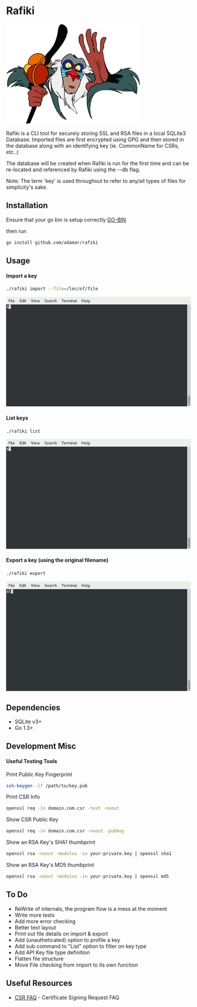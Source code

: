 Rafiki
=========

![rafiki](https://raw.githubusercontent.com/adamar/rafiki/master/doc/rafiki.gif)


Rafiki is a CLI tool for securely storing SSL and RSA files in a local SQLite3 Database. Imported files are first encrypted using GPG and then stored
in the database along with an identifying key (ie. CommonName for CSRs, etc..) 

The database will be created when Rafiki is run for the first time and can be re-located and referenced by Rafiki using the --db flag. 

Note: The term 'key' is used throughout to refer to any/all types of files for simplicity's sake.


Installation
--------------

Ensure that your go bin is setup correctly [GO-BIN]

then run 

```sh
go install github.com/adamar/rafiki
```


Usage
--------------

#### Import a key
```sh
./rafiki import --file=/loc/of/file
```

![rafiki-import](https://raw.githubusercontent.com/adamar/rafiki/master/doc/rafiki-import.gif)

#### List keys
```sh
./rafiki list
```

![rafiki-list](https://raw.githubusercontent.com/adamar/rafiki/master/doc/rafiki-list.gif)

#### Export a key (using the original filename)
```sh
./rafiki export
```

![rafiki-export](https://raw.githubusercontent.com/adamar/rafiki/master/doc/rafiki-export.gif)



Dependencies
-------------

- SQLite v3+
- Go 1.3+



Development Misc
-------------

#### Useful Testing Tools

Print Public Key Fingerprint
```sh
ssh-keygen -lf /path/to/key.pub
```

Print CSR Info
```sh
openssl req -in domain.com.csr -text -noout
```

Show CSR Public Key
```sh
openssl req -in domain.com.csr -noout -pubkey
```

Show an RSA Key's SHA1 thumbprint
```sh
openssl rsa -noout -modulus -in your-private.key | openssl sha1
```

Show an RSA Key's MD5 thumbprint
```sh
openssl rsa -noout -modulus -in your-private.key | openssl md5
```



To Do
-----------
- ReWrite of internals, the program flow is a mess at the moment
- Write more tests
- Add more error checking
- Better text layout
- Print out file details on import & export
- Add (unautheticated) option to profile a key
- Add sub command to "List" option to filter on key type
- Add API Key file type definition
- Flatten file structure
- Move File checking from import to its own function



Useful Resources
------------

* [CSR FAQ] - Certificate Signing Request FAQ



[CSR FAQ]:http://redkestrel.co.uk/articles/CSR-FAQ/
[GO-BIN]:https://github.com/golang/go/wiki/GOPATH#directory-layout


